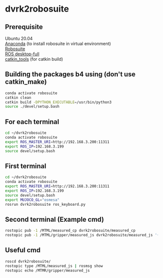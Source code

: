 # dvrk2robosuite

## Prerequisite
Ubuntu 20.04  
[Anaconda](https://docs.anaconda.com/free/anaconda/install/linux/) (to install robosuite in virtual environment)  
[Robosuite](https://robosuite.ai/docs/installation.html)  
[ROS desktop-full](http://wiki.ros.org/noetic/Installation/Ubuntu)  
[catkin_tools](https://catkin-tools.readthedocs.io/en/latest/installing.html) (for catkin build)  

## Building the packages b4 using (don't use catkin_make)
```bash
conda activate robosuite  
catkin clean
catkin build -DPYTHON_EXECUTABLE=/usr/bin/python3  
source ./devel/setup.bash  
```

## For each terminal  
```bash
cd ~/dvrk2robosuite
conda activate robosuite  
export ROS_MASTER_URI=http://192.168.3.200:11311  
export ROS_IP=192.168.3.199  
source devel/setup.bash  
```

## First terminal  
```bash
cd ~/dvrk2robosuite
conda activate robosuite  
export ROS_MASTER_URI=http://192.168.3.200:11311  
export ROS_IP=192.168.3.199  
source devel/setup.bash  
export MUJOCO_GL="osmesa"
rosrun dvrk2robosuite ros_keyboard.py  
```

## Second terminal (Example cmd)
```bash
rostopic pub -1 /MTML/measured_cp dvrk2robosuite/measured_cp
rostopic pub -1 /MTML/gripper/measured_js dvrk2robosuite/measured_js '{position: [0.0], velocity: [0.0]}'  
```

## Useful cmd
```bash
roscd dvrk2robosuite/   
rostopic type /MTML/measured_js | rosmsg show
rostopic echo /MTMR/gripper/measured_js
```